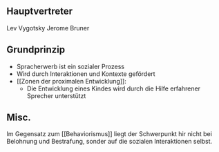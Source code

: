 
Hauptvertreter
---
Lev Vygotsky 
Jerome Bruner


Grundprinzip
---
- Spracherwerb ist ein sozialer Prozess
- Wird durch Interaktionen und Kontexte gefördert
- [[Zonen der proximalen Entwicklung]]: 
	- Die Entwicklung eines Kindes wird durch die Hilfe erfahrener Sprecher unterstützt


Misc.
---
Im Gegensatz zum [[Behaviorismus]] liegt der Schwerpunkt hir nicht bei Belohnung und Bestrafung, sonder auf die sozialen Interaktionen selbst.

